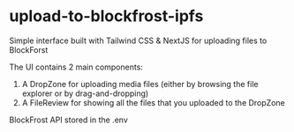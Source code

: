# upload-to-blockfrost-ipfs
Simple interface built with Tailwind CSS &amp; NextJS for uploading files to BlockForst

The UI contains 2 main components: 

1. A DropZone for uploading media files (either by browsing the file explorer or by drag-and-dropping)
2. A FileReview for showing all the files that you uploaded to the DropZone

BlockFrost API stored in the .env

